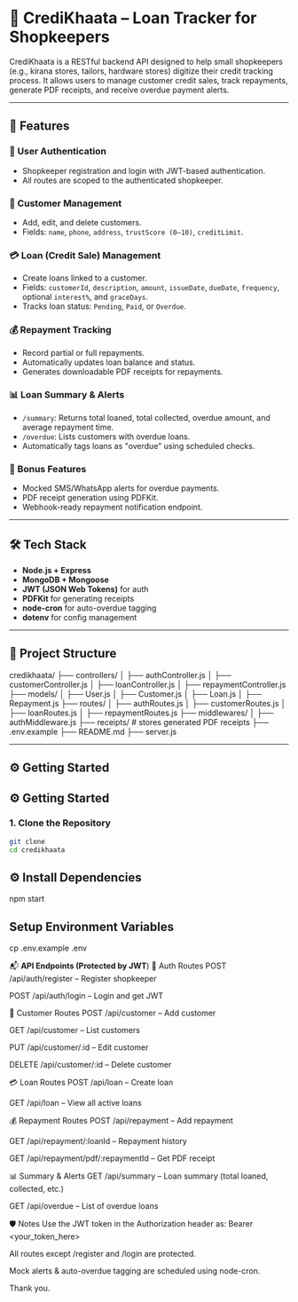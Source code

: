# 📒 CrediKhaata – Loan Tracker for Shopkeepers

CrediKhaata is a RESTful backend API designed to help small shopkeepers (e.g., kirana stores, tailors, hardware stores) digitize their credit tracking process. It allows users to manage customer credit sales, track repayments, generate PDF receipts, and receive overdue payment alerts.

---

## 🚀 Features

### 🔐 User Authentication
- Shopkeeper registration and login with JWT-based authentication.
- All routes are scoped to the authenticated shopkeeper.

### 👥 Customer Management
- Add, edit, and delete customers.
- Fields: `name`, `phone`, `address`, `trustScore (0–10)`, `creditLimit`.

### 💳 Loan (Credit Sale) Management
- Create loans linked to a customer.
- Fields: `customerId`, `description`, `amount`, `issueDate`, `dueDate`, `frequency`, optional `interest%`, and `graceDays`.
- Tracks loan status: `Pending`, `Paid`, or `Overdue`.

### 💰 Repayment Tracking
- Record partial or full repayments.
- Automatically updates loan balance and status.
- Generates downloadable PDF receipts for repayments.

### 📊 Loan Summary & Alerts
- `/summary`: Returns total loaned, total collected, overdue amount, and average repayment time.
- `/overdue`: Lists customers with overdue loans.
- Automatically tags loans as "overdue" using scheduled checks.

### 🔔 Bonus Features
- Mocked SMS/WhatsApp alerts for overdue payments.
- PDF receipt generation using PDFKit.
- Webhook-ready repayment notification endpoint.

---

## 🛠️ Tech Stack

- **Node.js + Express**
- **MongoDB + Mongoose**
- **JWT (JSON Web Tokens)** for auth
- **PDFKit** for generating receipts
- **node-cron** for auto-overdue tagging
- **dotenv** for config management

---

## 📂 Project Structure

credikhaata/
├── controllers/
│ ├── authController.js
│ ├── customerController.js
│ ├── loanController.js
│ ├── repaymentController.js
├── models/
│ ├── User.js
│ ├── Customer.js
│ ├── Loan.js
│ ├── Repayment.js
├── routes/
│ ├── authRoutes.js
│ ├── customerRoutes.js
│ ├── loanRoutes.js
│ ├── repaymentRoutes.js
├── middlewares/
│ ├── authMiddleware.js
├── receipts/ # stores generated PDF receipts
├── .env.example
├── README.md
├── server.js



---

## ⚙️ Getting Started
## ⚙️ Getting Started

### 1. Clone the Repository

```bash
git clone 
cd credikhaata
```

## ⚙️ Install Dependencies
npm start

## Setup Environment Variables
cp .env.example .env

📬 **API Endpoints (Protected by JWT**)
🔐 Auth Routes
POST /api/auth/register – Register shopkeeper

POST /api/auth/login – Login and get JWT

👥 Customer Routes
POST /api/customer – Add customer

GET /api/customer – List customers

PUT /api/customer/:id – Edit customer

DELETE /api/customer/:id – Delete customer

💳 Loan Routes
POST /api/loan – Create loan

GET /api/loan – View all active loans

💰 Repayment Routes
POST /api/repayment – Add repayment

GET /api/repayment/:loanId – Repayment history

GET /api/repayment/pdf/:repaymentId – Get PDF receipt

📊 Summary & Alerts
GET /api/summary – Loan summary (total loaned, collected, etc.)

GET /api/overdue – List of overdue loans


🛡️ Notes
Use the JWT token in the Authorization header as:
Bearer <your_token_here>

All routes except /register and /login are protected.

Mock alerts & auto-overdue tagging are scheduled using node-cron.

Thank you.


